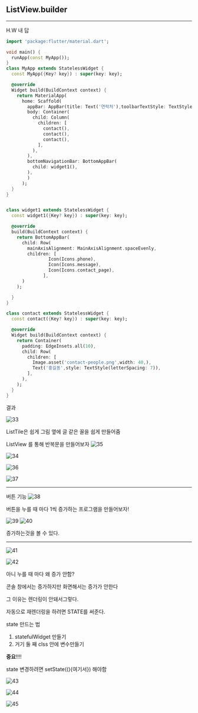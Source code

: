 ## ListView.builder
___

H.W 내 답
```dart
import 'package:flutter/material.dart';

void main() {
  runApp(const MyApp());
}
class MyApp extends StatelessWidget {
  const MyApp({Key? key}) : super(key: key);

  @override
  Widget build(BuildContext context) {
    return MaterialApp(
      home: Scaffold(
        appBar: AppBar(title: Text('연락처'),toolbarTextStyle: TextStyle(color: Colors.green,letterSpacing: 7)),
        body: Container(
          child: Column(
            children: [
              contact(),
              contact(),
              contact(),
            ],
          ),
        ),
        bottomNavigationBar: BottomAppBar(
          child: widget1(),
        ),
        )
      );
  }
}


class widget1 extends StatelessWidget {
  const widget1({Key? key}) : super(key: key);

  @override
  build(BuildContext context) {
    return BottomAppBar(
      child: Row(
        mainAxisAlignment: MainAxisAlignment.spaceEvenly,
        children: [
                Icon(Icons.phone),
                Icon(Icons.message),
                Icon(Icons.contact_page),
              ],
      )
    );

  }
}

class contact extends StatelessWidget {
  const contact({Key? key}) : super(key: key);

  @override
  Widget build(BuildContext context) {
    return Container(
      padding: EdgeInsets.all(10),
      child: Row(
        children: [
          Image.asset('contact-people.png',width: 40,),
          Text('홍길동',style: TextStyle(letterSpacing: 7)),
        ],
      ),
    );
  }
}
```
결과

![33](https://user-images.githubusercontent.com/113106136/214310962-3105dd8c-1bff-412b-a3cc-4bd9a667f00d.png)

ListTile은 쉽게 그림 옆에 글 같은 꼴을 쉽게 만들어줌

ListView 를 통해 반복문을 만들어보자
![35](https://user-images.githubusercontent.com/113106136/214312408-588bbfb7-0519-49af-8a7d-519c5326b62b.png)

![34](https://user-images.githubusercontent.com/113106136/214312434-3ac66bf4-2218-48f4-9ca7-9b6b9a9f0474.png)

![36](https://user-images.githubusercontent.com/113106136/214313414-e29acf92-0ef2-4076-a41f-ce241e8513ce.png)

![37](https://user-images.githubusercontent.com/113106136/214313436-4726be27-b6b5-41d8-84f4-f09c0407ebef.png)

___

버튼 기능
![38](https://user-images.githubusercontent.com/113106136/214314393-bd283179-bb84-41ec-97ce-0c4d5c7468d6.png)

버튼을 누를 때 마다 1씩 증가하는 프로그램을 만들어보자!

![39](https://user-images.githubusercontent.com/113106136/214314567-0a2b2fd5-38cb-47eb-ad5e-991a1aa06c90.png)
![40](https://user-images.githubusercontent.com/113106136/214314682-7cf6d5c6-16fb-43dd-a586-4bc1ff198515.png)

증가하는것을 볼 수 있다.

___
![41](https://user-images.githubusercontent.com/113106136/214316678-cb9f71f2-2558-45a8-b704-a952a0db4ffe.png)

![42](https://user-images.githubusercontent.com/113106136/214316792-a202c6fe-0b3a-4c85-8287-af9981b9095d.png)

아니 누를 때 마다 왜 증가 안함?

콘솔 창에서는 증가하지만 화면해서는 증가가 안한다

그 이유는 렌더링이 안돼서그렇다.

자동으로 재렌더링을 하려면 STATE를 써준다.

state 만드는 법
1. statefulWidget 만들기
2. 거기 둘 째 clss 안에 변수만들기

**중요**!!!!

state 변경하려면
setState((){여기서}) 해야함

![43](https://user-images.githubusercontent.com/113106136/214318475-2b84a9dc-15ff-4569-96b6-0d15306b99f5.png)

![44](https://user-images.githubusercontent.com/113106136/214320079-773bd0f4-2d53-4d1f-8689-8cef8e8c7541.png)

![45](https://user-images.githubusercontent.com/113106136/214320092-3ad1e3a5-7414-4876-b2ed-ea4a815cd61f.png)

